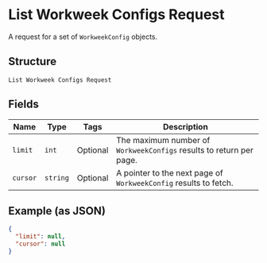 
# List Workweek Configs Request

A request for a set of `WorkweekConfig` objects.

## Structure

`List Workweek Configs Request`

## Fields

| Name | Type | Tags | Description |
|  --- | --- | --- | --- |
| `limit` | `int` | Optional | The maximum number of `WorkweekConfigs` results to return per page. |
| `cursor` | `string` | Optional | A pointer to the next page of `WorkweekConfig` results to fetch. |

## Example (as JSON)

```json
{
  "limit": null,
  "cursor": null
}
```

